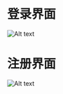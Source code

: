 # 登录界面

![Alt text](https://github.com/51reboot/actual-15-homework/blob/master/seven/liukai/test/index.png)

# 注册界面 

![Alt text](https://github.com/51reboot/actual-15-homework/blob/master/seven/liukai/test/index.png)

